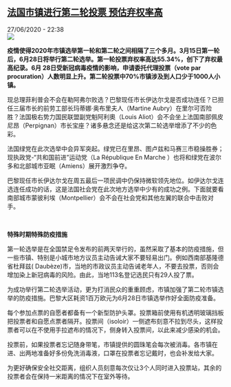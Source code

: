 <!--1593294974000-->
[法国市镇进行第二轮投票  预估弃权率高](http://www.rfi.fr//cn/%E6%B3%95%E5%9B%BD/20200627-%E6%B3%95%E5%9B%BD%E5%B8%82%E9%95%87%E8%BF%9B%E8%A1%8C%E7%AC%AC%E4%BA%8C%E8%BD%AE%E6%8A%95%E7%A5%A8-%E9%A2%84%E4%BC%B0%E5%BC%83%E6%9D%83%E7%8E%87%E9%AB%98)
------

<div>27/06/2020 - 22:38</div><img src="https://s.rfi.fr/media/display/1e970efe-b8b6-11ea-b94d-005056a98db9/w:310/p:16x9/LULA4FYEVGDMP7K6N5NRAWM4KY.jpg"><p><strong>疫情使得2020年市镇选举第一轮和第二轮之间相隔了三个多月。3月15日第一轮后，6月28日将举行第二轮选举。第一轮投票弃权率高达55.34%，创下了弃权最高纪录。6月 28日受新冠病毒疫情的影响，申请委托代理投票（vote par procuration）人数明显上升。第二轮投票中70%市镇涉及到人口少于1000人小镇。</strong></p><div class="t-content__body u-clearfix"><div class="m-interstitial"></div><p>现总理菲利普会不会在勒阿弗尔败选？巴黎现任市长伊达尔戈是否成功连任？已担任三届市长的前劳工部长玛蒂娜·奥布里夫人（Martine Aubry）在里尔可否险胜？法国极右势力国民联盟副党魁阿利奧（Louis Aliot）会不会坐上法国南部佩皮尼昂（Perpignan）市长宝座？诸多悬念还是给这次第二轮选举增添了不少的色彩。</p><p>法国绿党在此次选举中会异军突起。绿党已在里昂、图卢兹和马赛三市稳操胜券；现执政党-“共和国前进”运动党（La République En Marche ）也将和绿党在波尔多和北部城市亚眠（Amiens）展开激烈争夺。</p><p>巴黎现任市长伊达尔戈在周五最后一项民调中仍保持微软领先地位。如伊达尔戈连选连任成功的话，这是法国社会党在此次地方选举中少有的成功之例。下面就要看南部城市蒙彼利埃（Montpellier）会不会在社会党和其他左翼的联合中击败对手。</p><p> </p><p><strong>特殊时期特殊防疫措施</strong></p><p>第一轮选举是在全国禁足令发布的前两天举行的，虽然采取了基本的防疫措施，但一些市镇、特别是小城市地方议员主动告诫大家不要轻易出门。例如西南部基隆德省杜拜兹( Daubèze)市，当地的市政议员主动告诫老年人，不要去投票，否则会增加染上新冠病毒的风险。由此，当地113名登记选民只有29人投了票。</p><p>为成功举行第二轮选举活动，更为打消民众的重重顾虑，市镇加强了第二轮市镇选举的防疫措施。巴黎大区耗资1百万欧元为6月28日市镇选举作好全面防疫准备。</p><p>每个参加点票的自愿者都备有一个新型防护头罩。投票箱前使用有机透明玻璃挡板把投票者和自愿点票者隔开。投票间（isoloir）一侧遮布刻意不拉到尽头，这样投票者可以在不使用手拉遮布的情况下，侧身转入投票间，以此来减少感染的机会。</p><p>投票前，如果投票者忘记随身带笔，市镇提供的圆珠笔会每次被消毒。各市镇在进、出两地准备好多份免洗消毒液，口罩在投票者忘记戴时，也会补发给大家。</p><p>为更好确保安全社交距离，组织人员刻意每次仅让3个人同时进入投票站，其余的投票者会在保持一米距离的情况下在室外等待。</p><div class="o-self-promo o-self-promo--nl o-self-promo--hidden" data-selfpromo-newsletter></div><div class="o-self-promo o-self-promo--app o-self-promo--hidden" data-selfpromo-app></div></div>
